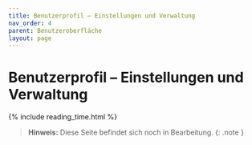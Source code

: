 ```yaml
---
title: Benutzerprofil – Einstellungen und Verwaltung
nav_order: 4
parent: Benutzeroberfläche
layout: page
---
```


# Benutzerprofil – Einstellungen und Verwaltung
{% include reading_time.html %}

> **Hinweis:** Diese Seite befindet sich noch in Bearbeitung.
{: .note }
